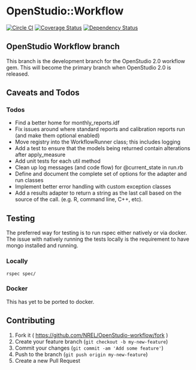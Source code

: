# OpenStudio::Workflow
[![Circle CI](https://circleci.com/gh/NREL/OpenStudio-workflow-gem/tree/EnergyPlus-8.3.0.svg?style=svg)](https://circleci.com/gh/NREL/OpenStudio-workflow-gem/tree/EnergyPlus-8.3.0)
[![Coverage Status](https://coveralls.io/repos/NREL/OpenStudio-workflow-gem/badge.svg?branch=EnergyPlus-8.3.0&service=github)](https://coveralls.io/github/NREL/OpenStudio-workflow-gem?branch=EnergyPlus-8.3.0)
[![Dependency Status](https://www.versioneye.com/user/projects/5531fb7b10e714121100102e/badge.svg?style=flat)](https://www.versioneye.com/user/projects/5531fb7b10e714121100102e)

## OpenStudio Workflow branch

This branch is the development branch for the OpenStudio 2.0 workflow gem. This will become the primary branch when OpenStudio 2.0 is released.

## Caveats and Todos

### Todos

* Find a better home for monthly_reports.idf
* Fix issues around where standard reports and calibration reports run (and make them optional enabled)
* Move registry into the WorkflowRunner class; this includes logging
* Add a test to ensure that the models being returned contain alterations after apply_measure
* Add unit tests for each util method
* Clean up log messages (and code flow) for @current_state in run.rb
* Define and document the complete set of options for the adapter and run classes
* Implement better error handling with custom exception classes
* Add a results adapter to return a string as the last call based on the source of the call. (e.g. R, command line, C++, etc).

## Testing

The preferred way for testing is to run rspec either natively or via docker. The issue with natively running the tests locally is the requirement to have mongo installed and running.

### Locally

```
rspec spec/
```

### Docker

This has yet to be ported to docker.

## Contributing

1. Fork it ( https://github.com/NREL/OpenStudio-workflow/fork )
2. Create your feature branch (`git checkout -b my-new-feature`)
3. Commit your changes (`git commit -am 'Add some feature'`)
4. Push to the branch (`git push origin my-new-feature`)
5. Create a new Pull Request
